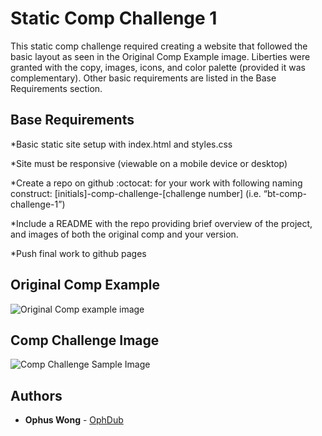 # Static Comp Challenge 1

This static comp challenge required creating a website that followed the basic layout as seen in the Original Comp Example image. Liberties were granted with the copy, images, icons, and color palette (provided it was complementary). Other basic requirements are listed in the Base Requirements section. 

## Base Requirements

*Basic static site setup with index.html and styles.css

*Site must be responsive (viewable on a mobile device or desktop)

*Create a repo on github :octocat: for your work with following naming construct: [initials]-comp-challenge-[challenge number] (i.e. “bt-comp-challenge-1”)

*Include a README with the repo providing brief overview of the project, and images of both the original comp and your version.

*Push final work to github pages

## Original Comp Example

![Original Comp example image](http://frontend.turing.io/assets/images/static-comp-challenge-1.jpg)

## Comp Challenge Image

![Comp Challenge Sample Image](https://imgur.com/a/MkFEl)

## Authors

* **Ophus Wong**  - [OphDub](https://github.com/OphDub)
